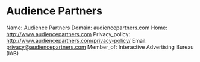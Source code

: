 
# Audience Partners

Name: Audience Partners
Domain: audiencepartners.com
Home: http://www.audiencepartners.com
Privacy_policy: http://www.audiencepartners.com/privacy-policy/
Email: privacy@audiencepartners.com
Member_of: Interactive Advertising Bureau (IAB)
